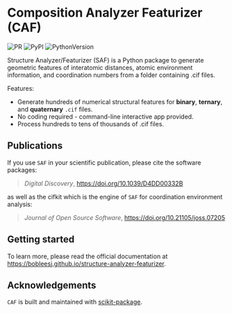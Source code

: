# Composition Analyzer Featurizer (CAF)

![PR](https://img.shields.io/badge/PR-Welcome-29ab47ff)
![PyPI](https://img.shields.io/pypi/v/structure-analyzer-featurizer)
![PythonVersion](https://img.shields.io/pypi/pyversions/structure-analyzer-featurizer)

Structure Analyzer/Featurizer (SAF) is a Python package to generate geometric features of interatomic distances, atomic environment information, and coordination numbers from a folder containing .cif files.

Features:

- Generate hundreds of numerical structural features for **binary**, **ternary**, and **quaternary** `.cif` files.
- No coding required - command-line interactive app provided.
- Process hundreds to tens of thousands of .cif files.

## Publications

If you use `SAF` in your scientific publication, please cite the software packages:

> _Digital Discovery_, https://doi.org/10.1039/D4DD00332B

as well as the cifkit which is the engine of `SAF` for coordination environment analysis:

> _Journal of Open Source Software_, https://doi.org/10.21105/joss.07205

## Getting started

To learn more, please read the official documentation at https://bobleesj.github.io/structure-analyzer-featurizer.

## Acknowledgements

`CAF` is built and maintained with [scikit-package](https://scikit-package.github.io/scikit-package/).

